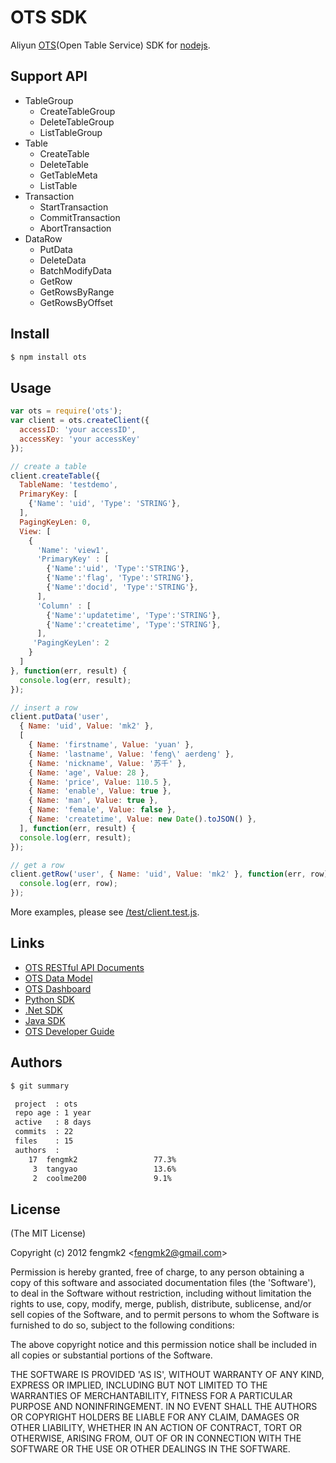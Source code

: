 # OTS SDK

Aliyun [OTS](http://ots.aliyun.com/)(Open Table Service) SDK for [nodejs](http://nodejs.org).

## Support API

* TableGroup
  * CreateTableGroup
  * DeleteTableGroup
  * ListTableGroup
* Table
  * CreateTable
  * DeleteTable
  * GetTableMeta
  * ListTable
* Transaction
  * StartTransaction
  * CommitTransaction
  * AbortTransaction
* DataRow
  * PutData
  * DeleteData
  * BatchModifyData
  * GetRow
  * GetRowsByRange
  * GetRowsByOffset

## Install

```bash
$ npm install ots
```

## Usage

```javascript
var ots = require('ots');
var client = ots.createClient({
  accessID: 'your accessID',
  accessKey: 'your accessKey'
});

// create a table
client.createTable({
  TableName: 'testdemo',
  PrimaryKey: [
    {'Name': 'uid', 'Type': 'STRING'},
  ],
  PagingKeyLen: 0,
  View: [
    { 
      'Name': 'view1', 
      'PrimaryKey' : [
        {'Name':'uid', 'Type':'STRING'},
        {'Name':'flag', 'Type':'STRING'},
        {'Name':'docid', 'Type':'STRING'},
      ],
      'Column' : [
        {'Name':'updatetime', 'Type':'STRING'},
        {'Name':'createtime', 'Type':'STRING'},
      ],
     'PagingKeyLen': 2
    }
  ]
}, function(err, result) {
  console.log(err, result);
});

// insert a row
client.putData('user', 
  { Name: 'uid', Value: 'mk2' }, 
  [
    { Name: 'firstname', Value: 'yuan' },
    { Name: 'lastname', Value: 'feng\' aerdeng' },
    { Name: 'nickname', Value: '苏千' },
    { Name: 'age', Value: 28 },
    { Name: 'price', Value: 110.5 },
    { Name: 'enable', Value: true },
    { Name: 'man', Value: true },
    { Name: 'female', Value: false },
    { Name: 'createtime', Value: new Date().toJSON() },
  ], function(err, result) {
  console.log(err, result);
});

// get a row
client.getRow('user', { Name: 'uid', Value: 'mk2' }, function(err, row) {
  console.log(err, row);
});
```

More examples, please see [/test/client.test.js](https://github.com/fengmk2/ots/blob/master/test/client.test.js).

## Links

* [OTS RESTful API Documents](http://ots.aliyun.com/ots_sdk/OTS_RESTful_API_2012_03_22.pdf)
* [OTS Data Model](http://ots.aliyun.com/ots_sdk/OTS_Data%20Model_2012_03_22.pdf)
* [OTS Dashboard](http://ots.aliyun.com/dashboard)
* [Python SDK](http://ots.aliyun.com/ots_sdk/ots_python_sdk_2012_03_22.zip)
* [.Net SDK](http://ots.aliyun.com/ots_sdk/Aliyun_SDK_dotNET_1_0_4458.zip)
* [Java SDK](http://storage.aliyun.com/oss/aliyun_portal_storage/oss_api/OSS_OTS_Java_SDK.zip)
* [OTS Developer Guide](http://ots.aliyun.com/guide/index)

## Authors

```bash
$ git summary 

 project  : ots
 repo age : 1 year
 active   : 8 days
 commits  : 22
 files    : 15
 authors  : 
    17  fengmk2                 77.3%
     3  tangyao                 13.6%
     2  coolme200               9.1%
```

## License 

(The MIT License)

Copyright (c) 2012 fengmk2 &lt;fengmk2@gmail.com&gt;

Permission is hereby granted, free of charge, to any person obtaining
a copy of this software and associated documentation files (the
'Software'), to deal in the Software without restriction, including
without limitation the rights to use, copy, modify, merge, publish,
distribute, sublicense, and/or sell copies of the Software, and to
permit persons to whom the Software is furnished to do so, subject to
the following conditions:

The above copyright notice and this permission notice shall be
included in all copies or substantial portions of the Software.

THE SOFTWARE IS PROVIDED 'AS IS', WITHOUT WARRANTY OF ANY KIND,
EXPRESS OR IMPLIED, INCLUDING BUT NOT LIMITED TO THE WARRANTIES OF
MERCHANTABILITY, FITNESS FOR A PARTICULAR PURPOSE AND NONINFRINGEMENT.
IN NO EVENT SHALL THE AUTHORS OR COPYRIGHT HOLDERS BE LIABLE FOR ANY
CLAIM, DAMAGES OR OTHER LIABILITY, WHETHER IN AN ACTION OF CONTRACT,
TORT OR OTHERWISE, ARISING FROM, OUT OF OR IN CONNECTION WITH THE
SOFTWARE OR THE USE OR OTHER DEALINGS IN THE SOFTWARE.
